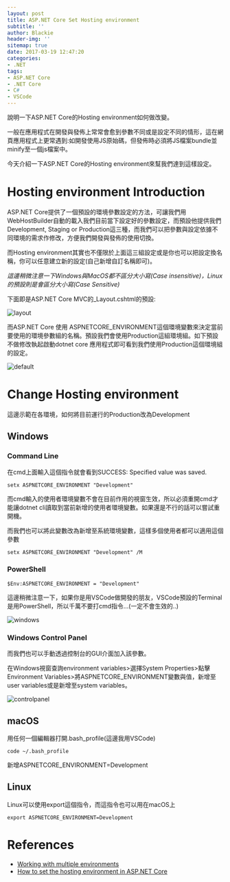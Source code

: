 ```yaml
---
layout: post
title: ASP.NET Core Set Hosting environment
subtitle: ''
author: Blackie
header-img: ''
sitemap: true
date: 2017-03-19 12:47:20
categories:
- .NET
tags: 
- ASP.NET Core
- .NET Core
- C#
- VSCode
---
```


說明一下ASP.NET Core的Hosting environment如何做改變。

<!-- More -->

一般在應用程式在開發與發佈上常常會愈到參數不同或是設定不同的情形，這在網頁應用程式上更常遇到:如開發使用JS原始碼，但發佈時必須將JS檔案bundle並minify至一個js檔案中。

今天介紹一下ASP.NET Core的Hosting environment來幫我們達到這樣設定。

# Hosting environment Introduction #

ASP.NET Core提供了一個預設的環境參數設定的方法，可讓我們用WebHostBuilder自動的載入我們目前當下設定好的參數設定，而預設他提供我們 Development, Staging or Production這三種，而我們可以把參數與設定依據不同環境的需求作修改，方便我們開發與發佈的使用切換。

而Hosting environment其實也不僅限於上面這三組設定或是你也可以把設定換名稱，你可以任意建立新的設定(自己新增自訂名稱即可)。

*這邊稍微注意一下Windows與MacOS都不區分大小寫(Case insensitive)，Linux的預設則是會區分大小寫(Case Sensitive)*

下面即是ASP.NET Core MVC的_Layout.cshtml的預設:

![layout](layout.png)

而ASP.NET Core 使用 ASPNETCORE_ENVIRONMENT這個環境變數來決定當前要使用的環境參數組的名稱。預設我們會使用Production這組環境組。如下預設不做修改執起啟動dotnet core 應用程式即可看到我們使用Production這個環境組的設定。

![default](default.png)

# Change Hosting environment #

這邊示範在各環境，如何將目前運行的Production改為Development

## Windows ##

### Command Line ###

在cmd上面輸入這個指令就會看到SUCCESS: Specified value was saved.
    
    setx ASPNETCORE_ENVIRONMENT "Development"

而cmd輸入的使用者環境變數不會在目前作用的視窗生效，所以必須重開cmd才能讓dotnet cli讀取到當前新增的使用者環境變數。如果還是不行的話可以嘗試重開機。

而我們也可以將此變數改為新增至系統環境變數，這樣多個使用者都可以適用這個參數

    setx ASPNETCORE_ENVIRONMENT "Development" /M

### PowerShell ###

    $Env:ASPNETCORE_ENVIRONMENT = "Development"

這邊稍微注意一下，如果你是用VSCode做開發的朋友，VSCode預設的Terminal是用PowerShell，所以千萬不要打cmd指令...(一定不會生效的..)

![windows](windows_powershell.png)

### Windows Control Panel ###

而我們也可以手動透過控制台的GUI介面加入該參數。

在Windows視窗查詢environment variables>選擇System Properties>點擊Environment Variables>將ASPNETCORE_ENVIRONMENT變數與值，新增至user variables或是新增至system variables。

![controlpanel](controlpanel.png)

## macOS ##

用任何一個編輯器打開.bash_profile(這邊我用VSCode)

    code ~/.bash_profile

新增ASPNETCORE_ENVIRONMENT=Development

## Linux ##

Linux可以使用export這個指令，而這指令也可以用在macOS上

    export ASPNETCORE_ENVIRONMENT=Development

# References #
- [Working with multiple environments](https://docs.microsoft.com/en-us/aspnet/core/fundamentals/environments)
- [How to set the hosting environment in ASP.NET Core](https://andrewlock.net/how-to-set-the-hosting-environment-in-asp-net-core/)